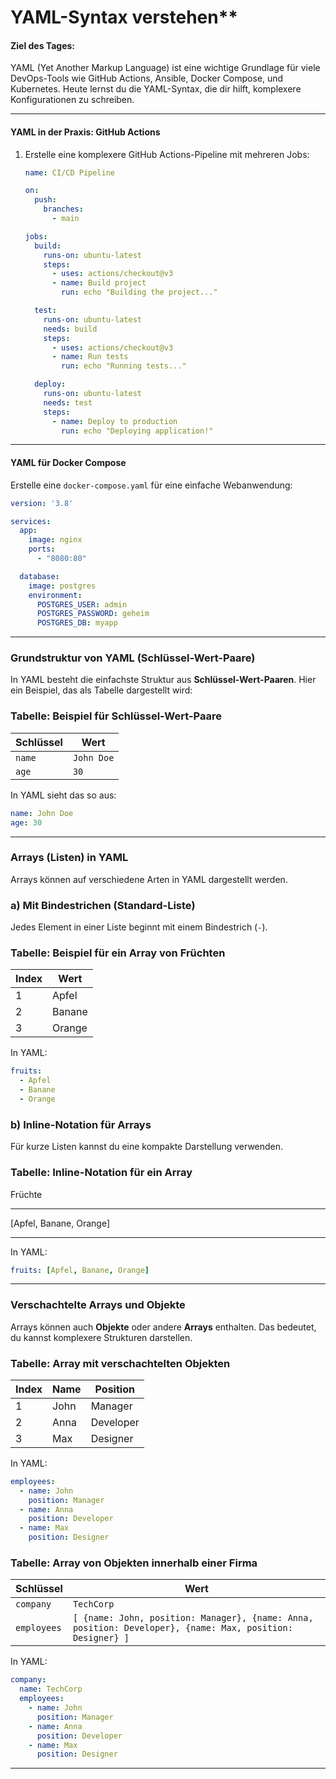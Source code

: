 # YAML-Syntax verstehen**  

#### **Ziel des Tages:**  
YAML (Yet Another Markup Language) ist eine wichtige Grundlage für viele DevOps-Tools wie GitHub Actions, Ansible, Docker Compose, und Kubernetes. Heute lernst du die YAML-Syntax, die dir hilft, komplexere Konfigurationen zu schreiben.

---

####  YAML in der Praxis: GitHub Actions
1. Erstelle eine komplexere GitHub Actions-Pipeline mit mehreren Jobs:  
   ```yaml
   name: CI/CD Pipeline

   on:
     push:
       branches:
         - main

   jobs:
     build:
       runs-on: ubuntu-latest
       steps:
         - uses: actions/checkout@v3
         - name: Build project
           run: echo "Building the project..."

     test:
       runs-on: ubuntu-latest
       needs: build
       steps:
         - uses: actions/checkout@v3
         - name: Run tests
           run: echo "Running tests..."

     deploy:
       runs-on: ubuntu-latest
       needs: test
       steps:
         - name: Deploy to production
           run: echo "Deploying application!"
   ```  


---

#### YAML für Docker Compose 
Erstelle eine `docker-compose.yaml` für eine einfache Webanwendung:  
```yaml
version: '3.8'

services:
  app:
    image: nginx
    ports:
      - "8080:80"

  database:
    image: postgres
    environment:
      POSTGRES_USER: admin
      POSTGRES_PASSWORD: geheim
      POSTGRES_DB: myapp
```

---

### Grundstruktur von YAML (Schlüssel-Wert-Paare)

In YAML besteht die einfachste Struktur aus **Schlüssel-Wert-Paaren**. Hier ein Beispiel, das als Tabelle dargestellt wird:

### **Tabelle: Beispiel für Schlüssel-Wert-Paare**

|Schlüssel|Wert|
|---|---|
|`name`|`John Doe`|
|`age`|`30`|

In YAML sieht das so aus:

```yaml
name: John Doe
age: 30

```

---

### Arrays (Listen) in YAML

Arrays können auf verschiedene Arten in YAML dargestellt werden.

### a) **Mit Bindestrichen (Standard-Liste)**

Jedes Element in einer Liste beginnt mit einem Bindestrich (`-`).

### **Tabelle: Beispiel für ein Array von Früchten**

|Index|Wert|
|---|---|
|1|Apfel|
|2|Banane|
|3|Orange|

In YAML:

```yaml
fruits:
  - Apfel
  - Banane
  - Orange

```

### b) **Inline-Notation für Arrays**

Für kurze Listen kannst du eine kompakte Darstellung verwenden.

### **Tabelle: Inline-Notation für ein Array**

Früchte

---

[Apfel, Banane, Orange]

---

In YAML:

```yaml
fruits: [Apfel, Banane, Orange]

```

---

### Verschachtelte Arrays und Objekte

Arrays können auch **Objekte** oder andere **Arrays** enthalten. Das bedeutet, du kannst komplexere Strukturen darstellen.

### **Tabelle: Array mit verschachtelten Objekten**

|Index|Name|Position|
|---|---|---|
|1|John|Manager|
|2|Anna|Developer|
|3|Max|Designer|

In YAML:

```yaml
employees:
  - name: John
    position: Manager
  - name: Anna
    position: Developer
  - name: Max
    position: Designer

```

### **Tabelle: Array von Objekten innerhalb einer Firma**

|Schlüssel|Wert|
|---|---|
|`company`|`TechCorp`|
|`employees`|`[ {name: John, position: Manager}, {name: Anna, position: Developer}, {name: Max, position: Designer} ]`|

In YAML:

```yaml
company:
  name: TechCorp
  employees:
    - name: John
      position: Manager
    - name: Anna
      position: Developer
    - name: Max
      position: Designer

```

---
